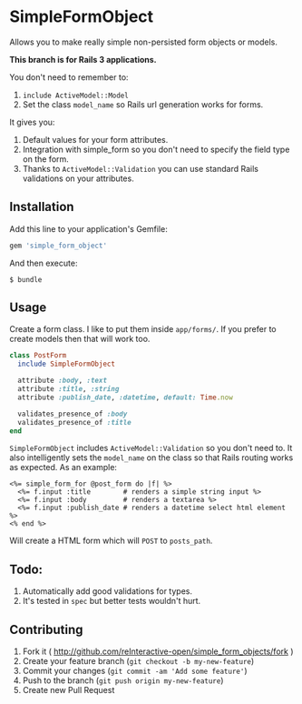 # SimpleFormObject

Allows you to make really simple non-persisted form objects or models.

**This branch is for Rails 3 applications.**

You don't need to remember to:

1. `include ActiveModel::Model`
2. Set the class `model_name` so Rails url generation works for forms.

It gives you:

1. Default values for your form attributes.
2. Integration with simple_form so you don't need to specify the field type on the form.
3. Thanks to `ActiveModel::Validation` you can use standard Rails validations on your attributes.

## Installation

Add this line to your application's Gemfile:

```ruby
gem 'simple_form_object'
```

And then execute:

    $ bundle

## Usage

Create a form class. I like to put them inside `app/forms/`. If you
prefer to create models then that will work too.

```ruby
class PostForm
  include SimpleFormObject

  attribute :body, :text
  attribute :title, :string
  attribute :publish_date, :datetime, default: Time.now

  validates_presence_of :body
  validates_presence_of :title
end
```

`SimpleFormObject` includes `ActiveModel::Validation` so you don't need to.
It also intelligently sets the `model_name` on the class so that Rails
routing works as expected. As an example:

```erb
<%= simple_form_for @post_form do |f| %>
  <%= f.input :title        # renders a simple string input %>
  <%= f.input :body         # renders a textarea %>
  <%= f.input :publish_date # renders a datetime select html element %>
<% end %>
```

Will create a HTML form which will `POST` to `posts_path`.

## Todo:

1. Automatically add good validations for types.
2. It's tested in `spec` but better tests wouldn't hurt.

## Contributing

1. Fork it ( http://github.com/reInteractive-open/simple_form_objects/fork )
2. Create your feature branch (`git checkout -b my-new-feature`)
3. Commit your changes (`git commit -am 'Add some feature'`)
4. Push to the branch (`git push origin my-new-feature`)
5. Create new Pull Request
